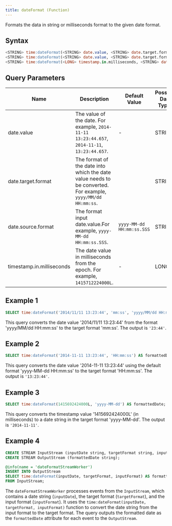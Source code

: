 ```yaml
---
title: dateFormat (Function)
---
```


Formats the data in string or milliseconds format to the given date format.

## Syntax

```sql
<STRING> time:dateFormat(<STRING> date.value, <STRING> date.target.format, <STRING> date.source.format)
<STRING> time:dateFormat(<STRING> date.value, <STRING> date.target.format)
<STRING> time:dateFormat(<LONG> timestamp.in.milliseconds, <STRING> date.target.format)
```

## Query Parameters

| Name | Description | Default Value | Possible Data Types | Optional | Dynamic |
|-------------------------|-----------------|---------------------------|---------------------|----------|---------|
| date.value  | The value of the date. For example, `2014-11-11 13:23:44.657`, `2014-11-11`, `13:23:44.657`.  | -            | STRING| Yes      | Yes     |
| date.target.format        | The format of the date into which the date value needs to be converted. For example, `yyyy/MM/dd HH:mm:ss`. | | STRING| No       | Yes     |
| date.source.format        | The format input date.value.For example, `yyyy-MM-dd HH:mm:ss.SSS`.             | `yyyy-MM-dd HH:mm:ss.SSS` | STRING| Yes      | Yes     |
| timestamp.in.milliseconds | The date value in milliseconds from the epoch. For example, `1415712224000L`.   | -            | LONG  | Yes      | Yes     |

## Example 1

```sql
SELECT time:dateFormat('2014/11/11 13:23:44', 'mm:ss', 'yyyy/MM/dd HH:mm:ss') AS formattedDate;
```

This query converts the date value '2014/11/11 13:23:44' from the format 'yyyy/MM/dd HH:mm:ss' to the target format 'mm:ss'. The output is `'23:44'`.

## Example 2

```sql
SELECT time:dateFormat('2014-11-11 13:23:44', 'HH:mm:ss') AS formattedDate;
```

This query converts the date value '2014-11-11 13:23:44' using the default format 'yyyy-MM-dd HH:mm:ss' to the target format 'HH:mm:ss'. The output is `'13:23:44'`.

## Example 3

```sql
SELECT time:dateFormat(1415692424000L, 'yyyy-MM-dd') AS formattedDate;
```

This query converts the timestamp value '1415692424000L' (in milliseconds) to a date string in the target format 'yyyy-MM-dd'. The output is `'2014-11-11'`.

## Example 4

```sql
CREATE STREAM InputStream (inputDate string, targetFormat string, inputFormat string);
CREATE STREAM OutputStream (formattedDate string);

@info(name = 'dateFormatStreamWorker')
INSERT INTO OutputStream
SELECT time:dateFormat(inputDate, targetFormat, inputFormat) AS formattedDate
FROM InputStream;
```

The `dateFormatStreamWorker` processes events from the `InputStream`, which contains a date string (`inputDate`), the target format (`targetFormat`), and the input format (`inputFormat`). It uses the `time:dateFormat(inputDate, targetFormat, inputFormat)` function to convert the date string from the input format to the target format. The query outputs the formatted date as the `formattedDate` attribute for each event to the `OutputStream`.
